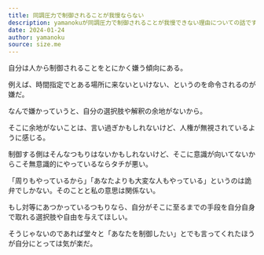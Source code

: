 ```yaml
---
title: 同調圧力で制御されることが我慢ならない
description: yamanokuが同調圧力で制御されることが我慢できない理由についての話です
date: 2024-01-24
author: yamanoku
source: size.me
---
```


自分は人から制御されることをとにかく嫌う傾向にある。

例えば、時間指定でとある場所に来ないといけない、というのを命令されるのが嫌だ。

なんで嫌かっていうと、自分の選択肢や解釈の余地がないから。

そこに余地がないことは、言い過ぎかもしれないけど、人権が無視されているように感じる。

制御する側はそんなつもりはないかもしれないけど、そこに意識が向いてないからこそ無意識的にやっているならタチが悪い。

「周りもやっているから」「あなたよりも大変な人もやっている」というのは詭弁でしかない。そのことと私の意思は関係ない。

もし対等にあつかっているつもりなら、自分がそこに至るまでの手段を自分自身で取れる選択肢や自由を与えてほしい。

そうじゃないのであれば堂々と「あなたを制御したい」とでも言ってくれたほうが自分にとっては気が楽だ。
